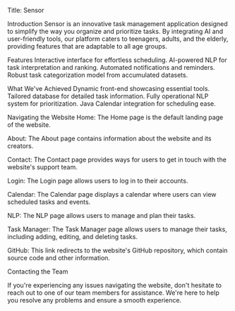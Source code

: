 Title: Sensor

Introduction
Sensor is an innovative task management application designed to simplify the way you organize 
and prioritize tasks. By integrating AI and user-friendly tools,
our platform caters to teenagers, adults, and the elderly, 
providing features that are adaptable to all age groups.

Features
Interactive interface for effortless scheduling.
AI-powered NLP for task interpretation and ranking.
Automated notifications and reminders.
Robust task categorization model from accumulated datasets.

What We've Achieved
Dynamic front-end showcasing essential tools.
Tailored database for detailed task information.
Fully operational NLP system for prioritization.
Java Calendar integration for scheduling ease.

Navigating the Website
Home:
The Home page is the default landing page of the website.

About:
The About page contains information about the website and its creators.

Contact:
The Contact page provides ways for users to get in touch with the website's support team.

Login:
The Login page allows users to log in to their accounts.

Calendar:
The Calendar page displays a calendar where users can view scheduled tasks and events.

NLP:
The NLP page allows users to manage and plan their tasks.

Task Manager:
The Task Manager page allows users to manage their tasks, 
including adding, editing, and deleting tasks.

GitHub:
This link redirects to the website's GitHub repository, 
which contain source code and other information.

Contacting the Team

If you're experiencing any issues navigating the website, 
don't hesitate to reach out to one of our team members for assistance. 
We're here to help you resolve any problems and ensure a smooth experience.
